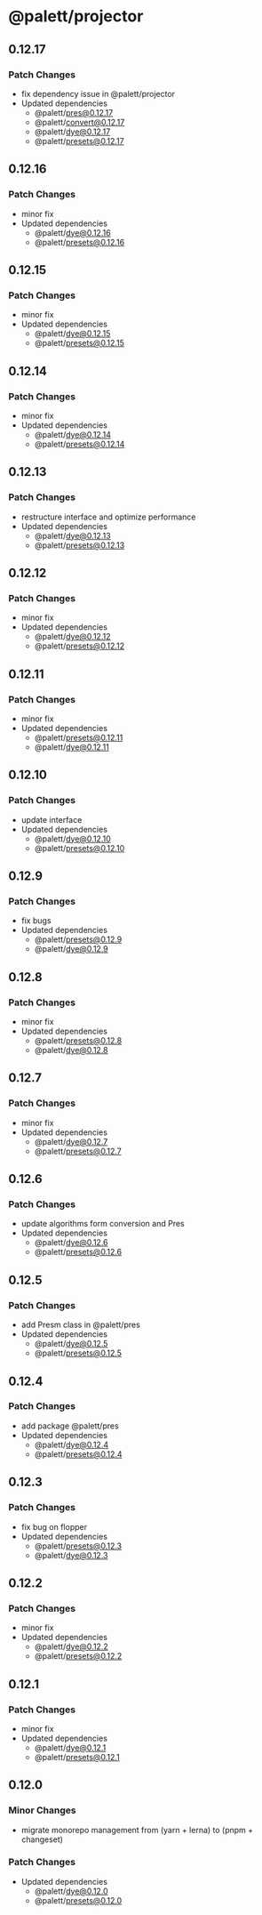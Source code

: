 # @palett/projector

## 0.12.17

### Patch Changes

- fix dependency issue in @palett/projector
- Updated dependencies
  - @palett/pres@0.12.17
  - @palett/convert@0.12.17
  - @palett/dye@0.12.17
  - @palett/presets@0.12.17

## 0.12.16

### Patch Changes

- minor fix
- Updated dependencies
  - @palett/dye@0.12.16
  - @palett/presets@0.12.16

## 0.12.15

### Patch Changes

- minor fix
- Updated dependencies
  - @palett/dye@0.12.15
  - @palett/presets@0.12.15

## 0.12.14

### Patch Changes

- minor fix
- Updated dependencies
  - @palett/dye@0.12.14
  - @palett/presets@0.12.14

## 0.12.13

### Patch Changes

- restructure interface and optimize performance
- Updated dependencies
  - @palett/dye@0.12.13
  - @palett/presets@0.12.13

## 0.12.12

### Patch Changes

- minor fix
- Updated dependencies
  - @palett/dye@0.12.12
  - @palett/presets@0.12.12

## 0.12.11

### Patch Changes

- minor fix
- Updated dependencies
  - @palett/presets@0.12.11
  - @palett/dye@0.12.11

## 0.12.10

### Patch Changes

- update interface
- Updated dependencies
  - @palett/dye@0.12.10
  - @palett/presets@0.12.10

## 0.12.9

### Patch Changes

- fix bugs
- Updated dependencies
  - @palett/presets@0.12.9
  - @palett/dye@0.12.9

## 0.12.8

### Patch Changes

- minor fix
- Updated dependencies
  - @palett/presets@0.12.8
  - @palett/dye@0.12.8

## 0.12.7

### Patch Changes

- minor fix
- Updated dependencies
  - @palett/dye@0.12.7
  - @palett/presets@0.12.7

## 0.12.6

### Patch Changes

- update algorithms form conversion and Pres
- Updated dependencies
  - @palett/dye@0.12.6
  - @palett/presets@0.12.6

## 0.12.5

### Patch Changes

- add Presm class in @palett/pres
- Updated dependencies
  - @palett/dye@0.12.5
  - @palett/presets@0.12.5

## 0.12.4

### Patch Changes

- add package @palett/pres
- Updated dependencies
  - @palett/dye@0.12.4
  - @palett/presets@0.12.4

## 0.12.3

### Patch Changes

- fix bug on flopper
- Updated dependencies
  - @palett/presets@0.12.3
  - @palett/dye@0.12.3

## 0.12.2

### Patch Changes

- minor fix
- Updated dependencies
  - @palett/dye@0.12.2
  - @palett/presets@0.12.2

## 0.12.1

### Patch Changes

- minor fix
- Updated dependencies
  - @palett/dye@0.12.1
  - @palett/presets@0.12.1

## 0.12.0

### Minor Changes

- migrate monorepo management from (yarn + lerna) to (pnpm + changeset)

### Patch Changes

- Updated dependencies
  - @palett/dye@0.12.0
  - @palett/presets@0.12.0
